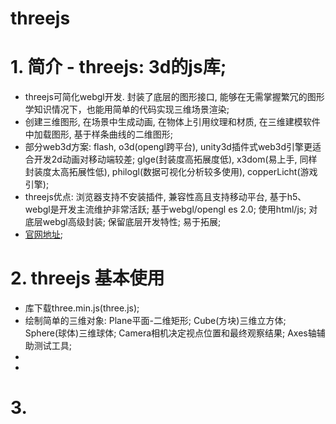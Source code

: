 


# threejs 

# 1. 简介 - threejs: 3d的js库;
* threejs可简化webgl开发. 封装了底层的图形接口, 能够在无需掌握繁冗的图形学知识情况下，也能用简单的代码实现三维场景渲染;
* 创建三维图形, 在场景中生成动画, 在物体上引用纹理和材质, 在三维建模软件中加载图形, 基于样条曲线的二维图形;
* 部分web3d方案: flash, o3d(opengl跨平台), unity3d插件式web3d引擎更适合开发2d动画对移动端较差; glge(封装度高拓展度低), x3dom(易上手, 同样封装度太高拓展性低), philogl(数据可视化分析较多使用), copperLicht(游戏引擎); 
* threejs优点: 浏览器支持不安装插件, 兼容性高且支持移动平台, 基于h5、webgl是开发主流维护非常活跃; 基于webgl/opengl es 2.0; 使用html/js; 对底层webgl高级封装; 保留底层开发特性; 易于拓展;
* [官网地址](https://threejs.org);

# 2. threejs 基本使用
* 库下载three.min.js(three.js);
* 绘制简单的三维对象: Plane平面-二维矩形; Cube(方块)三维立方体; Sphere(球体)三维球体; Camera相机决定视点位置和最终观察结果; Axes轴辅助测试工具;
* 
* 





# 3. 















